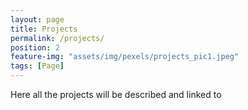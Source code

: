 ```yaml
---
layout: page
title: Projects
permalink: /projects/
position: 2
feature-img: "assets/img/pexels/projects_pic1.jpeg"
tags: [Page]
---
```


Here all the projects will be described and linked to 
